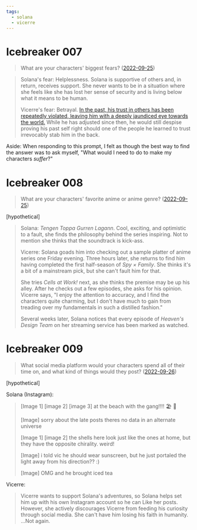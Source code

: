 ```yaml
---
tags:
  - solana
  - vicerre
---
```


# Icebreaker 007

> What are your characters' biggest fears? ([2022-09-25](https://discord.com/channels/448538687983321098/1020875112045613217/1023600494695952384))

> Solana's fear: Helplessness. Solana is supportive of others and, in return, receives support. She never wants to be in a situation where she feels like she has lost her sense of security and is living below what it means to be human.
>
> Vicerre's fear: Betrayal. [In the past, his trust in others has been repeatedly violated, leaving him with a deeply jaundiced eye towards the world.](../2021/2021-07-26_elucidation-004_character-personality.md) While he has adjusted since then, he would still despise proving his past self right should one of the people he learned to trust irrevocably stab him in the back.

Aside: When responding to this prompt, I felt as though the best way to find the answer was to ask myself, "What would I need to do to make my characters _suffer_?"

# Icebreaker 008

> What are your characters' favorite anime or anime genre? ([2022-09-25](https://discord.com/channels/448538687983321098/1020875112045613217/1023600608630030427))

[hypothetical]

> Solana: _Tengen Toppa Gurren Lagann_. Cool, exciting, and optimistic to a fault, she finds the philosophy behind the series inspiring. Not to mention she thinks that the soundtrack is kick-ass.
>
> Vicerre: Solana goads him into checking out a sample platter of anime series one Friday evening. Three hours later, she returns to find him having completed the first half-season of _Spy × Family_. She thinks it's a bit of a mainstream pick, but she can't fault him for that.
>
> She tries _Cells at Work!_ next, as she thinks the premise may be up his alley. After he checks out a few episodes, she asks for his opinion. Vicerre says, "I enjoy the attention to accuracy, and I find the characters quite charming, but I don't have much to gain from treading over my fundamentals in such a distilled fashion."
>
> Several weeks later, Solana notices that every episode of _Heaven's Design Team_ on her streaming service has been marked as watched.

# Icebreaker 009

> What social media platform would your characters spend all of their time on, and what kind of things would they post? ([2022-09-26](https://discord.com/channels/448538687983321098/1020875112045613217/1024284664980045864))

[hypothetical]

Solana (Instagram):

> [Image 1] [image 2] [image 3] at the beach with the gang!!!! 🏖️ 🌊
>
> [Image] sorry about the late posts theres no data in an alternate universe
>
> [Image 1] [image 2] the shells here look just like the ones at home, but they have the opposite chirality. weird!
>
> [Image] i told vic he should wear sunscreen, but he just portaled the light away from his direction?? :)
>
> [Image] OMG and he brought iced tea

Vicerre:

> Vicerre wants to support Solana's adventures, so Solana helps set him up with his own Instagram account so he can Like her posts. However, she actively discourages Vicerre from feeding his curiosity through social media. She can't have him losing his faith in humanity. ...Not again.
